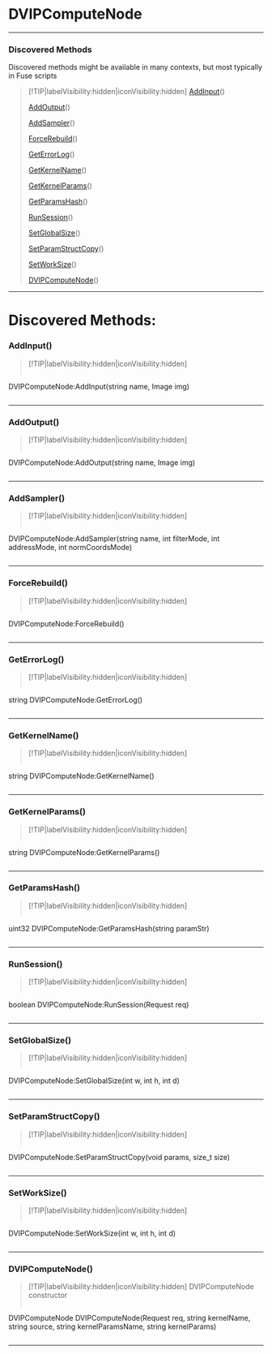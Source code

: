 # DVIPComputeNode
___
### Discovered Methods  
Discovered methods might be available in many contexts, but most typically in Fuse scripts  
> [!TIP|labelVisibility:hidden|iconVisibility:hidden]
> [AddInput](#AddInput)()
>
> [AddOutput](#AddOutput)()
>
> [AddSampler](#AddSampler)()
>
> [ForceRebuild](#ForceRebuild)()
>
> [GetErrorLog](#GetErrorLog)()
>
> [GetKernelName](#GetKernelName)()
>
> [GetKernelParams](#GetKernelParams)()
>
> [GetParamsHash](#GetParamsHash)()
>
> [RunSession](#RunSession)()
>
> [SetGlobalSize](#SetGlobalSize)()
>
> [SetParamStructCopy](#SetParamStructCopy)()
>
> [SetWorkSize](#SetWorkSize)()
>
> [DVIPComputeNode](#DVIPComputeNode)()
>
___

# Discovered Methods: <!-- {docsify-ignore} -->

### AddInput()
> [!TIP|labelVisibility:hidden|iconVisibility:hidden]
> ```php
 DVIPComputeNode:AddInput(string name, Image img)
> ```
>
___

### AddOutput()
> [!TIP|labelVisibility:hidden|iconVisibility:hidden]
> ```php
 DVIPComputeNode:AddOutput(string name, Image img)
> ```
>
___

### AddSampler()
> [!TIP|labelVisibility:hidden|iconVisibility:hidden]
> ```php
 DVIPComputeNode:AddSampler(string name, int filterMode, int addressMode, int normCoordsMode)
> ```
>
___

### ForceRebuild()
> [!TIP|labelVisibility:hidden|iconVisibility:hidden]
> ```php
 DVIPComputeNode:ForceRebuild()
> ```
>
___

### GetErrorLog()
> [!TIP|labelVisibility:hidden|iconVisibility:hidden]
> ```php
string DVIPComputeNode:GetErrorLog()
> ```
>
___

### GetKernelName()
> [!TIP|labelVisibility:hidden|iconVisibility:hidden]
> ```php
string DVIPComputeNode:GetKernelName()
> ```
>
___

### GetKernelParams()
> [!TIP|labelVisibility:hidden|iconVisibility:hidden]
> ```php
string DVIPComputeNode:GetKernelParams()
> ```
>
___

### GetParamsHash()
> [!TIP|labelVisibility:hidden|iconVisibility:hidden]
> ```php
uint32 DVIPComputeNode:GetParamsHash(string paramStr)
> ```
>
___

### RunSession()
> [!TIP|labelVisibility:hidden|iconVisibility:hidden]
> ```php
boolean DVIPComputeNode:RunSession(Request req)
> ```
>
___

### SetGlobalSize()
> [!TIP|labelVisibility:hidden|iconVisibility:hidden]
> ```php
 DVIPComputeNode:SetGlobalSize(int w, int h, int d)
> ```
>
___

### SetParamStructCopy()
> [!TIP|labelVisibility:hidden|iconVisibility:hidden]
> ```php
 DVIPComputeNode:SetParamStructCopy(void params, size_t size)
> ```
>
___

### SetWorkSize()
> [!TIP|labelVisibility:hidden|iconVisibility:hidden]
> ```php
 DVIPComputeNode:SetWorkSize(int w, int h, int d)
> ```
>
___

### DVIPComputeNode()
> [!TIP|labelVisibility:hidden|iconVisibility:hidden]
> DVIPComputeNode constructor
>
> ```php
DVIPComputeNode DVIPComputeNode(Request req, string kernelName, string source, string kernelParamsName, string kernelParams)
> ```
>
___

